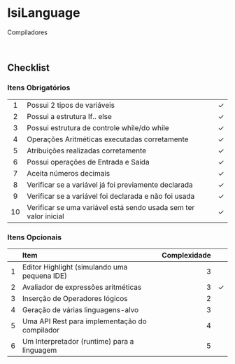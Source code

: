 # IsiLanguage

Compiladores

<br>

## Checklist

### Itens Obrigatórios

|       |                                                                  |         |
| :---: | :--------------------------------------------------------------  | ------- |
|   1   | Possui 2 tipos de variáveis                                      | &check; |
|   2   | Possui a estrutura If.. else                                     | &check; | 
|   3   | Possui estrutura de controle while/do while                      | &check; |
|   4   | Operações Aritméticas executadas corretamente                    | &check; |
|   5   | Atribuições realizadas corretamente                              | &check; |   
|   6   | Possui operações de Entrada e Saída                              | &check; |
|   7   | Aceita números decimais                                          | &check; |
|   8   | Verificar se a variável já foi previamente declarada             | &check; |
|   9   | Verificar se a variável foi declarada e não foi usada            | &check; |
|   10  | Verificar se uma variável está sendo usada sem ter valor inicial | &check; |

### Itens Opcionais

|       | Item                                          | Complexidade |         |
| :---: | :-------------------------------------------- | -----------: | ------- |
|   1   | Editor Highlight (simulando uma pequena IDE)  |      3       |         |
|   2   | Avaliador de expressões aritméticas           |      3       | &check; | 
|   3   | Inserção de Operadores lógicos                |      2       |         | 
|   4   | Geração de várias linguagens-alvo             |      3       |         | 
|   5   | Uma API Rest para implementação do compilador |      4       |         | 
|   6   | Um Interpretador (runtime) para a linguagem   |      5       |         | 
